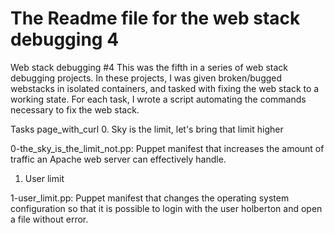 # The Readme file for the web stack debugging 4

Web stack debugging #4
This was the fifth in a series of web stack debugging projects. In these projects, I was given broken/bugged webstacks in isolated containers, and tasked with fixing the web stack to a working state. For each task, I wrote a script automating the commands necessary to fix the web stack.

Tasks page_with_curl
0. Sky is the limit, let's bring that limit higher

0-the_sky_is_the_limit_not.pp: Puppet manifest that increases the amount of traffic an Apache web server can effectively handle.
1. User limit

1-user_limit.pp: Puppet manifest that changes the operating system configuration so that it is possible to login with the user holberton and open a file without error.
